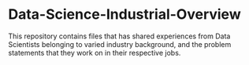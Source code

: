# Data-Science-Industrial-Overview
This repository contains files that has shared experiences from Data Scientists belonging to varied industry background, and the problem statements that they work on in their respective jobs.
